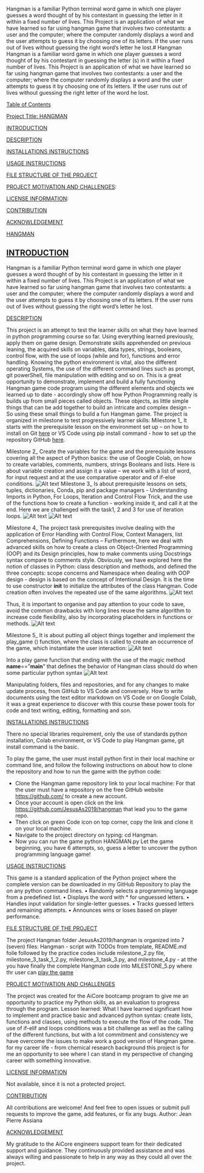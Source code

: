 Hangman is a familiar Python terminal word game in which one player guesses a word thought of by his contestant in guessing the letter in it within a fixed number of lives. This Project is an application of what we have learned so far using hangman game that involves two contestants: a user and the computer; where the computer randomly displays a word and the user attempts to guess it by choosing one of its letters. If the user runs out of lives without guessing the right word’s letter he lost.# Hangman
Hangman is a familiar word game in which one player guesses a word thought of by his contestant in guessing the letter (s) in it within a fixed number of lives. This Project is an application of what we have learned so far using hangman game that involves two contestants: a user and the computer; where the computer randomly displays a word and the user attempts to guess it by choosing one of its letters. If the user runs out of lives without guessing the right letter of the word he lost.

[Table of Contents](#)


[Project Title: HANGMAN](#HANGMAN) 	

[INTRODUCTION](#INTRODUCTION)

[DESCRIPTION](#DESCRIPTION)

[INSTALLATIONS INSTRUCTIONS](#INSTALLATIONS-INSTRUCTIONS)

[USAGE INSTRUCTIONS](#USAGE-INSTRUCTIONS)	

[FILE STRUCTURE OF THE PROJECT](#FILE-STRUCTURE-OF-THE-PROJECT)	

[PROJECT MOTIVATION AND CHALLENGES](#PROJECT-MOTIVATION-AND-CHALLENGES):	

[LICENSE INFORMATION](#LICENSE-INFORMATION):

[CONTRIBUTION](#CONTRIBUTION)

[ACKNOWLEDGEMENT](#ACKNOWLEDGEMENT)














[HANGMAN](#HANGMAN) 









                                


[INTRODUCTION](#INTRODUCTION)
 ---                              
Hangman is a familiar Python terminal word game in which one player guesses a word thought of by his contestant in guessing the letter in it within a fixed number of lives. This Project is an application of what we have learned so far using hangman game that involves two contestants: a user and the computer; where the computer randomly displays a word and the user attempts to guess it by choosing one of its letters. If the user runs out of lives without guessing the right word’s letter he lost.

[DESCRIPTION](#DESCRIPTION)

This project is an attempt to test the learner skills on what they have learned in python programming course so far. Using everything learned previously, apply them on game design. Demonstrate skills apprehended on previous leaning, the acquired skills on variables, data types, strings, booleans, control flow, with the use of loops (while and for), functions and error handling. Knowing the python environment is vital, also the different operating Systems, the use of the different command lines such as prompt, git powerShell, file manipulation with editing and so on. 
This is a great opportunity to demonstrate, implement and build a fully functioning Hangman game code program using the different elements and objects we learned up to date - accordingly show off how Python Programming really is builds up from small pieces called objects. These objects, as little simple things that can be add together to build an intricate and complex design – So using these small things to build a fun Hangman game.
The project is organized in milestone to test progressively learner skills:
Milestone 1_ It starts with the prerequisite lesson on the environment set up – on how to install on Git [here](https://git-scm.com/book/en/v2/Getting-Started-Installing-Git) or VS Code using pip install command - how to set up the repository GitHub [here](https://docs.github.com/en/get-started/quickstart/create-a-repo).
 
Milestone 2_ Create the variables for the game and the prerequisite lessons covering all the aspect of Python basics: the use of Google Colab, on how to create variables, comments, numbers, strings Booleans and lists. Here is about variable creation and assign it a value – we work with a list of word, for input request and at the use comparative operator and of if-else conditions.
 ![Alt text](image.png)
Milestone 3_ Is about prerequisite lessons on sets, tuples, dictionaries, Conda, pip and package managers - Understanding Imports in Python, For Loops, Iteration and Control Flow Trick, and the use of the functions how to create a function - working inside it, and call it at the end. Here we are challenged with the task1, 2 and 3 for use of iteration loops.
  ![Alt text](image-1.png)
  ![Alt text](image-2.png)
 
Milestone 4_ The project task prerequisites involve dealing with the application of Error Handling with Control Flow, Context Managers, list Comprehensions, Defining Functions – Furthermore, here we deal with advanced skills on how to create a class on Object-Oriented Programming (OOP) and its Design principles, how to make comments using Docstrings syntax compare to comments style.
Obviously, we have explored here the notion of classes in Python: class description and methods, and defined the three concepts: scope concerns and Namespace when dealing with OOP design - design is based on the concept of Intentional Design. It is the time to use constructor __init__ to initialize the attributes of the class Hangman. Code creation often involves the repeated use of the same algorithms.
![Alt text](image-3.png)
 
 Thus, it is important to organise and pay attention to your code to save, avoid the common drawbacks with long lines reuse the same algorithm to increase code flexibility, also by incorporating placeholders in functions or methods. 
 ![Alt text](image-4.png)
 
Milestone 5_ It is about putting all object things together and implement the play_game () function, where the class is called to create an occurrence of the game, which instantiate the user interaction:
![Alt text](image-5.png)
 
Into a play game function that ending with the use of the magic method __name__==”__main__” that defines the behavior of Hangman class should do when some particular python syntax 
![Alt text](image-6.png)
 
Manipulating folders, files and repositories, and for any changes to make update process, from GitHub to VS Code and conversely. How to write documents using the text editor markdown on VS Code or on Google Colab, it was a great experience to discover with this course these power tools for code and text writing, editing, formatting and son.

[INSTALLATIONS INSTRUCTIONS](#INSTALLATIONS-INSTRUCTIONS)

There no special libraries requirement, only the use of standards python installation, Colab environment, or VS Code to play Hangman game, git install command is the basic.

To play the game, the user must install python first in their local machine or command line, and follow the following instructions on about how to clone the repository and how to run the game with the python code:
-	Clone the Hangman game repository link to your local machine: For that the user must have a repository on the free GitHub website https://github.com/ to create a new account.
-	Once your account is open click on the link https://github.com/JesusAs2019/hangman that lead you to the game repo.
-	Then click on green Code icon on top corner, copy the link and clone it on your local machine.
-	Navigate to the project directory on typing: cd Hangman.
-	Now you can run the game python HANGMAN.py
Let the game beginning, you have 6 attempts, so, guess a letter to uncover the python programming language game!


[USAGE INSTRUCTIONS](#USAGE-INSTRUCTIONS)

This game is a standard application of the Python project where the complete version can be downloaded in my GitHub Repository to play the on any python command lines.
•	Randomly selects a programming language from a predefined list.
•	Displays the word with * for unguessed letters.
•	Handles input validation for single-letter guesses.
•	Tracks guessed letters and remaining attempts.
•	Announces wins or loses based on player performance.

[FILE STRUCTURE OF THE PROJECT](#FILE-STRUCTURE-OF-THE-PROJECT)

The project Hangman folder JesusAs2019/hangman is organized into 7 (seven) files: 
Hangman - script with TODOs from template, README.md foile followed by the practice codes include milestone_2.py file, milestone_3_task_1_2.py, milestone_3_task_3.py, and  milestone_4.py - at tthe you have finally the complete Hangman code into MILESTONE_5.py where thr user can [play the game](C:\Users\vicky\OneDrive\Documents\GitHub\hangman\milestone_5.py)

[PROJECT MOTIVATION AND CHALLENGES](#PROJECT-MOTIVATION-AND-CHALLENGES)

The project was created for the AiCore bootcamp program to give me an opportunity to practice my Python skills, as an evaluation to progress through the program.
Lesson learned: What I have learned significant how to implement and practice basic and advanced python syntax: create lists, functions and classes, using methods to execute the flow of the code. The use of if-elif and loops conditions was a bit challenge as well as the calling of the different functions, but with a lot commitment and consistency we have overcome the issues to make work a good version of Hangman game. 
for my career life - from chemical research background this project is for me an opportunity to see where I can stand in my perspective of changing career with something innovative. 

[LICENSE INFORMATION](#LICENSE-INFORMATION)

Not available, since it is not a protected project.

[CONTRIBUTION](#CONTRIBUTION)

All contributions are welcome!  And feel free to open issues or submit pull requests to improve the game, add features, or fix any bugs.
Author: Jean Pierre Assiana

[ACKNOWLEDGEMENT](#ACKNOWLEDGEMENT) 

My gratitude to the AiCore engineers support team for their dedicated support and guidance. They continuously provided assistance and was always willing and passionate to help in any way as they could all over the project.


